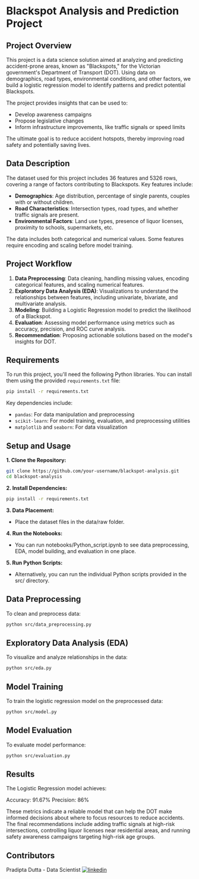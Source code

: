 # Blackspot Analysis and Prediction Project

## Project Overview
This project is a data science solution aimed at analyzing and predicting accident-prone areas, known as "Blackspots," for the Victorian government's Department of Transport (DOT). Using data on demographics, road types, environmental conditions, and other factors, we build a logistic regression model to identify patterns and predict potential Blackspots. 

The project provides insights that can be used to:
- Develop awareness campaigns
- Propose legislative changes
- Inform infrastructure improvements, like traffic signals or speed limits

The ultimate goal is to reduce accident hotspots, thereby improving road safety and potentially saving lives.

## Data Description
The dataset used for this project includes 36 features and 5326 rows, covering a range of factors contributing to Blackspots. Key features include:
- **Demographics**: Age distribution, percentage of single parents, couples with or without children.
- **Road Characteristics**: Intersection types, road types, and whether traffic signals are present.
- **Environmental Factors**: Land use types, presence of liquor licenses, proximity to schools, supermarkets, etc.

The data includes both categorical and numerical values. Some features require encoding and scaling before model training.

## Project Workflow
1. **Data Preprocessing**: Data cleaning, handling missing values, encoding categorical features, and scaling numerical features.
2. **Exploratory Data Analysis (EDA)**: Visualizations to understand the relationships between features, including univariate, bivariate, and multivariate analysis.
3. **Modeling**: Building a Logistic Regression model to predict the likelihood of a Blackspot.
4. **Evaluation**: Assessing model performance using metrics such as accuracy, precision, and ROC curve analysis.
5. **Recommendation**: Proposing actionable solutions based on the model's insights for DOT.

## Requirements
To run this project, you'll need the following Python libraries. You can install them using the provided ```requirements.txt``` file:

```bash
pip install -r requirements.txt
```
Key dependencies include:
- ```pandas```: For data manipulation and preprocessing
- ```scikit-learn```: For model training, evaluation, and preprocessing utilities
- ```matplotlib``` and ```seaborn```: For data visualization

## Setup and Usage
**1. Clone the Repository:**

```bash
git clone https://github.com/your-username/blackspot-analysis.git
cd blackspot-analysis
```
**2. Install Dependencies:**

```bash
pip install -r requirements.txt
```
**3. Data Placement:**
- Place the dataset files in the data/raw folder.

**4. Run the Notebooks:**
- You can run notebooks/Python_script.ipynb to see data preprocessing, EDA, model building, and evaluation in one place.

**5. Run Python Scripts:**
- Alternatively, you can run the individual Python scripts provided in the src/ directory.


## Data Preprocessing
To clean and preprocess data:

```bash
python src/data_preprocessing.py
```

## Exploratory Data Analysis (EDA)
To visualize and analyze relationships in the data:

```bash
python src/eda.py
```

## Model Training
To train the logistic regression model on the preprocessed data:

```bash
python src/model.py
```

## Model Evaluation
To evaluate model performance:

```bash
python src/evaluation.py
```

## Results
The Logistic Regression model achieves:

Accuracy: 91.67%
Precision: 86%

These metrics indicate a reliable model that can help the DOT make informed decisions about where to focus resources to reduce accidents. The final recommendations include adding traffic signals at high-risk intersections, controlling liquor licenses near residential areas, and running safety awareness campaigns targeting high-risk age groups.

## Contributors
Pradipta Dutta - Data Scientist
[![linkedin](https://img.shields.io/badge/linkedin-0A66C2?style=for-the-badge&logo=linkedin&logoColor=white)](https://www.linkedin.com/in/pradiptadutta63)
